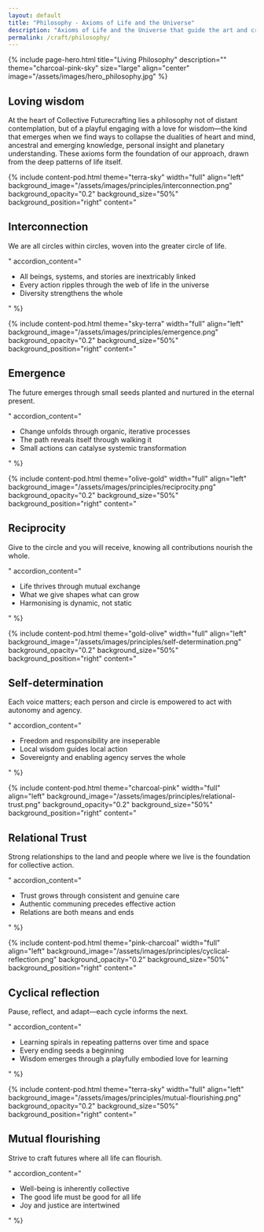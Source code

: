 ```yaml
---
layout: default
title: "Philosophy - Axioms of Life and the Universe"
description: "Axioms of Life and the Universe that guide the art and craft of Collective Futurecrafting."
permalink: /craft/philosophy/
---
```


{% include page-hero.html
  title="Living Philosophy"
  description=""
  theme="charcoal-pink-sky"
  size="large"
  align="center"
  image="/assets/images/hero_philosophy.jpg"
%}

<div class="container">
  <div class="section-heading">
    <h2>Loving wisdom</h2>
    <p>At the heart of Collective Futurecrafting lies a philosophy not of distant contemplation, but of a playful engaging with a love for wisdom—the kind that emerges when we find ways to collapse the dualities of heart and mind, ancestral and emerging knowledge, personal insight and planetary understanding. These axioms form the foundation of our approach, drawn from the deep patterns of life itself.</p>
  </div>

  {% include content-pod.html
    theme="terra-sky"
    width="full"
    align="left"
    background_image="/assets/images/principles/interconnection.png"
    background_opacity="0.2"
    background_size="50%"
    background_position="right"
    content="
    <h2>Interconnection</h2>
    <p class='quote'>We are all circles within circles, woven into the greater circle of life.</p>"
    accordion_content="<ul>
      <li>All beings, systems, and stories are inextricably linked</li>
      <li>Every action ripples through the web of life in the universe</li>
      <li>Diversity strengthens the whole</li>
    </ul>
    " %}

  {% include content-pod.html
    theme="sky-terra"
    width="full"
    align="left"
    background_image="/assets/images/principles/emergence.png"
    background_opacity="0.2"
    background_size="50%"
    background_position="right"
    content="
    <h2>Emergence</h2>
    <p class='quote'>The future emerges through small seeds planted and nurtured in the eternal present.</p>"
    accordion_content="<ul>
      <li>Change unfolds through organic, iterative processes</li>
      <li>The path reveals itself through walking it</li>
      <li>Small actions can catalyse systemic transformation</li>
    </ul>
    " %}

  {% include content-pod.html
    theme="olive-gold"
    width="full"
    align="left"
    background_image="/assets/images/principles/reciprocity.png"
    background_opacity="0.2"
    background_size="50%"
    background_position="right"
    content="
    <h2>Reciprocity</h2>
    <p class='quote'>Give to the circle and you will receive, knowing all contributions nourish the whole.</p>"
    accordion_content="<ul>
      <li>Life thrives through mutual exchange</li>
      <li>What we give shapes what can grow</li>
      <li>Harmonising is dynamic, not static</li>
    </ul>
    " %}

  {% include content-pod.html
    theme="gold-olive"
    width="full"
    align="left"
    background_image="/assets/images/principles/self-determination.png"
    background_opacity="0.2"
    background_size="50%"
    background_position="right"
    content="
    <h2>Self-determination</h2>
    <p class='quote'>Each voice matters; each person and circle is empowered to act with autonomy and agency.</p>"
    accordion_content="<ul>
      <li>Freedom and responsibility are inseperable</li>
      <li>Local wisdom guides local action</li>
      <li>Sovereignty and enabling agency serves the whole</li>
    </ul>
    " %}

  {% include content-pod.html
    theme="charcoal-pink"
    width="full"
    align="left"
    background_image="/assets/images/principles/relational-trust.png"
    background_opacity="0.2"
    background_size="50%"
    background_position="right"
    content="
    <h2>Relational Trust</h2>
    <p class='quote'>Strong relationships to the land and people where we live is the foundation for collective action.</p>"
    accordion_content="<ul>
      <li>Trust grows through consistent and genuine care</li>
      <li>Authentic communing precedes effective action</li>
      <li>Relations are both means and ends</li>
    </ul>
    " %}

  {% include content-pod.html
    theme="pink-charcoal"
    width="full"
    align="left"
    background_image="/assets/images/principles/cyclical-reflection.png"
    background_opacity="0.2"
    background_size="50%"
    background_position="right"
    content="
    <h2>Cyclical reflection</h2>
    <p class='quote'>Pause, reflect, and adapt—each cycle informs the next.</p>"
    accordion_content="<ul>
      <li>Learning spirals in repeating patterns over time and space</li>
      <li>Every ending seeds a beginning</li>
      <li>Wisdom emerges through a playfully embodied love for learning</li>
    </ul>
    " %}

  {% include content-pod.html
    theme="terra-sky"
    width="full"
    align="left"
    background_image="/assets/images/principles/mutual-flourishing.png"
    background_opacity="0.2"
    background_size="50%"
    background_position="right"
    content="<h2>Mutual flourishing</h2>
    <p class='quote'>Strive to craft futures where all life can flourish.</p>"
        accordion_content="<ul>
            <li>Well-being is inherently collective</li>
            <li>The good life must be good for all life</li>
            <li>Joy and justice are intertwined</li>
        </ul>"
    %}
</div>

<div class="container">
<!-- TODO: review and refine and add links to the content below and then publish
    <div class="section-heading">
        <h2>Honouring a confluence of ancestral wisdom</h2>
            <p>These axioms emerge from a great confluence of wisdom streams—ancient and emerging, Eastern and Western, scientific and sacred. They are not new inventions but fresh expressions of perennial truths, spawned from the imagination, introspection, contemplation and beingness of many Earthians, re/cognised in response to our times. They also remind us of such beautiful Earthian ancestral insight we can draw from that is worth celebrating. Each stream of teaching brings its essential gifts, creating a flow of understanding that can guide us in crafting flourishing futures together.</p>
            <p>This is really only a glimpse of the plurality of streams in which have nourshished the philosphy of Collective Futurecrafting. While the depth does not do these streams and rivers justice, it is an acknowledgement of the deep and rich love for wisdom in which we all drink from as Earthians.</p>
    </div>
     
    {% include content-pod.html
    theme="sky-terra"
    width="full"
    align="left"
    background_image="assets/images/seed-of-life-hero-rough.svg"
    background_opacity="0.1"
    background_size="50%"
    background_position="right"
    content="
    <details class='accordion'>
        <summary class='accordion__trigger'>Oriental</summary>
        <div class='accordion__content'>
            <p>From the streams of Eastern philosophies flow insights as vital today as when they first emerged. Like water finding its way through stone, these traditions have carved deep channels of understanding in the the collective human psyche.</p>
            <p>Taoism whispers to us of Wu-Wei—the art of effortless action—where power comes not from forcing but from flowing with life's currents. In the eternal dance of Yin and Yang, we glimpse how apparent opposites actually create wholeness, teaching us to move with rather than against the grain of existence. Here we learn that true strength often lies in yielding, and the deepest changes come when we align with rather than resist the natural way.</p>
            <p>From Shinto traditions comes the recognition of Kami 神—the sacred aliveness that dwells in all things. Through careful ritual and deep attention, we remember how to maintain harmony between human and more-than-human worlds. Every stream, stone, and ancient tree becomes our teacher when we remember how to listen.</p>
            <p>Buddhist teachings illuminate the web of interconnection in which we live and breathe. Insights into impermanence and mutual causation show us how everything arises together in an endless dance of becoming. Through practices of mindful attention, we learn to see clearly how change flows through all things, including ourselves.</p>
            <p>The wisdom streams of Indus Valley run particularly deep. From the flows of yoga's embodied path of awakening, teaching us how body, breath, and consciousness are interwoven in the dance of life. The Vedas sing of the sacred in all things, while the Upanishads reveal how direct experience opens doorways to the deepest truths. Through dharma we learn of right relationship, through karma we understand the ripples of our actions, through ahimsa we practice reverence for all life, and through the interplay of samsara and moksha we glimpse the greater cycles of existence.</p>
            <p>Even human sexual intimacy can be seen as a gateway to the sacred, as the Kama Sutra and Taoist sexual practices remind us. Here we learn how the erotic contains its own wisdom—teaching us about the power of union, the importance of pleasure, and love's capacity to heal and transform.</p>
            <p>Modern day philosophers like the late <a href='https://thichnhathanhfoundation.org/' target='_blank'>Thich Nhat Hanh</a> and one of the greatest of modern philosophers <a href='https://kfoundation.org/' target='_blank'>J. Krishnamurti</a> continued to carry these traditions forward, offering fresh expressions of ancient truths for our contemporary world. Through their teachings, we learn how to bring mindfulness and presence into our daily lives, how to cultivate compassion and understanding in the midst of chaos, and how to find peace and purpose in a world of constant change.</p>
            <p>These traditions and fellow Earthians, each in their way, remind us that wisdom isn't something to grasp but a way of being to cultivate. The path itself becomes the destination—a constant unfolding rather than a final arrival.</p>
        </div>
    </details>
    <details class='accordion'>
        <summary class='accordion__trigger'>Occidental</summary>
        <div class='accordion__content'>
            <p>From the sun-drenched hills of ancient Greece come voices that still echo in our quest for understanding. Here we meet Socrates in the marketplace, challenging us to examine our lives with unflinching honesty, reminding us that wisdom begins not in certainty but in the courage to question, converse and learn. Through Plato's luminous Forms, we glimpse how ideals can guide us like stars, even if we can never quite reach them with our hands.</p>
            <p>Heraclitus stands by his ever-flowing river, showing us how change itself is the only constant—each moment a new beginning, each ending a doorway to transformation. Pythagoras reveals the sacred mathematics dancing through all things, from the spiral of galaxies to the unfurling of ferns, teaching us how number and form can speak nature's deepest truths.</p>
            <p>In the Renaissance we see reawakening of our capacity to read the book of nature, written in the precise poetry of mathematics and the harmonic language of music. Here, art and science dance as one. Illustrating a masterpiece for us of how beauty and truth intertwine in loving embrace. The Enlightenment then calls us to wield reason like a torch, illuminating shadows of superstition while kindling the flame of human rights. With all the pitfalls of the story of separation, there is beauty in the evolution of human ideas. All spawned from the power of imagination.</p>
            <p>Through the Romantics, we rediscover the world's living soul—not as distant observer but as participant in nature's great unfolding. Teaching that help us to feel with our minds and think with our hearts, showing how intuition and imagination reveal truths that reason alone often may miss. From their wanderings in wild places comes an ecology of belonging, a re/cognition of nature's sublime power to humble and heal.</p>
            <p>The existentialists then call us to face life's fundamental questions with raw authenticity. Born in a universe that seemingly offers no ready-made meaning, they show us how purpose grows from our choices, our commitments, our courage to create value and meaning in an uncertain world. Through them, we learn that freedom carries both burden and possibility—each moment an invocation to choose who we might become.</p>
            <p>While there are many volumes and volumes of pages written about the many streams of wisdom that have flowed from the Occidental traditions, we offer this as a mere glimpse of the richness that has shaped our understanding of the world and our place within it.</p>
        </div>
    </details>
    <details class='accordion'>
        <summary class='accordion__trigger'>Indigenous wisdom</summary>
        <div class='accordion__content'>
            <p>On the ancient continent of Australia, the First Nations peoples carry the world's oldest living cultural wisdom—over 65,000 years of continuous relationship with Country. Sacred lands on which Collective Futurecrafting has grounded it's learnings. In the Dreaming stories of this sacred Country, we glimpse how past, present, and future coming together in a living and breathing of deep relationality and meaning. From them, we learn the profound art of deep listening—not just with our ears, but with our whole being. This way of knowing teaches us that Country itself is alive, conscious, and in constant conversation with those who know how to listen.</p>
            <p>Across the waters in Aotearoa, Māori wisdom speaks through Whakapapa—a profound understanding of how all things connect through genealogy, from the stars above to the stones below. Here, we can see that the haka transcends its popular image to reveal itself as a powerful expression of life force, identity, and collective strength. Through tikanga Māori, we learn the interconnection of protocol and practice in bringing communities together in ways that honour with elegance and grace both tradition and adaptation.</p>
            <p>From the circumpolar North, Inuit peoples share invaluable wisdom about resilience and adaptation—learning earned through millennia of relationship with some of Earth's most demanding of landscapes. A beautifully intimate knowledge of ice and weather patterns, passed down through generations, now offers crucial insights for a warming world where current ways of thinking, being and learning no longer serve the whole. Through their practices, we learn how ceremony and celebration can maintain community bonds even in the most challenging conditions.</p>
            <p>The San peoples of the Kalahari in the southern parts of the great African continent reveal how ancient and sophisticated ways of knowing continue to illuminate paths forward. Their trance dance practices demonstrate how altered states of consciousness, held within ritual containers of community wisdom, can open doorways to profound healing and transformation. Through their relationship with the eland and other beings, we glimpse how human and more-than-human worlds can communicate and cooperate.</p>
            <p>In the living heart of the Amazon and into the central American bridge, diverse Indigenous peoples maintain vital knowledge about healing—not just of individual bodies but of the relationships between people and place. Their careful cultivation of sacred plant medicines like Yage and Ayahuasca, and ritual technologies of consciousness offer profound teachings about consciousness, healing, and the delicate web of reciprocity that sustains all life. In this wisdom we are reminded that without the forest ecologies themselves, without the living context of these traditions, such knowledge cannot fulfill its purpose of helping us heal the human world we've collectively created.</p>
            <p>These traditions, still vibrantly alive despite centuries of disruption from colonisation, offer crucial guidance for navigating our current planetary and civilisational predicament.</p>
        </div>
    </details>
    <details class='accordion'>
        <summary class='accordion__trigger'>Modern synthesisers</summary>
        <div class='accordion__content'>
            <p>In our time of great unraveling and reimagining, certain voices emerge as weavers of worlds—bridging ancient wisdom with emerging understanding, helping us navigate the space between what was and what could be. These modern synthesisers offer us new languages for timeless truths, helping us make sense of our moment while pointing toward possible and preferable futures.</p>
            <p><a href='https://charleseisenstein.org/' target='_blank'>Charles Eisenstein</a> speaks to the heart of our transition, illuminating the <em>'more beautiful world our hearts know is possible.'</em> Through his work, we can learn to trust the quiet knowing that lives in our bones—that something more beautiful awaits for our courage to dream it into being. His exploration of <a href='https://bookshop.org/p/books/sacred-economics-revised-money-gift-society-in-the-age-of-transition-charles-eisenstein/14710873' target='_blank'>Sacred Economics</a> reveals how we might transform our relationships with exchange and value, moving from scarcity to gift, from transaction to circulation.</p>
            <p>In Nora Bateson's stunningly poetic <a href='https://www.warmdata.life/' target='_blank'>warm data</a> and <a href='https://norabateson.wordpress.com/2015/11/03/symmathesy-a-word-in-progress/' target='_blank'>symmathesy</a>, we discover how learning and knowing arise not in isolation but through living relationship. Her work reveals how context shapes understanding, how meaning emerges through interaction, and how wisdom grows in the fertile soil of mutual learning.</p>
            <p>Through James N. Gardner's <a href='https://www.betterworldbooks.com/product/detail/biocosm-the-new-scientific-theory-of-evolution-intelligent-life-is-the-architect-of-the-universe-1930722222' target='_blank'>Biocosm</a> hypothesis, we encounter a cosmos alive with purpose—where intelligence and life might be not accidents but essential expressions of the universe coming to know itself. This cosmic vision finds deep resonance with Carl Jung's exploration of archetypes and the collective unconscious, revealing patterns that dance through psyche and cosmos alike, connecting our inner journeys with the great journey of existence itself.</p>
            <p>David Abram enchants us back into our animal bodies through the <a href='https://www.davidabram.org/books' target='_blank'><em>Spell of the Sensuous</em></a>, awakening us to the wisdom that lives in our direct sensory experience of the world. Meanwhile, <a href='https://www.joannamacy.net/main' target='_blank'>Joanna Macy's</a> Work That Reconnects and vision of the <em>Great Turning</em> offer crucial guidance for navigating our times of profound disruption—teaching us how grief can break open hearts for radical love and action.</p>
            <p><a href='https://kenwilber.com/collected-works' target='_blank'>Ken Wilber's</a> Integral Theory provides a comprehensive framework for seeing how different ways of knowing fit together, while <a href='https://ottoscharmer.com/' target='_blank'>Otto Scharmer's</a> Theory U reveals practical pathways for moving from ego-system to eco-system awareness. Together, they show how personal transformation interweaves with systemic change, how inner and outer evolution dance as one.</p>
            <p><a href='https://civilizationemerging.com/' target='_blank'>Daniel Schmachtenberger</a> brings crucial clarity to our sense-making challenges, showing how we might develop collective intelligence adequate to our planetary predicament. His work reveals how sense-making itself becomes a crucial capacity in a world of increasing complexity, while pointing toward new forms of coordination that could help humanity navigate our great phase transition. Then social architect philosophers like Indy Johar. His work over the years with the team at <a href='https://darkmatterlabs.org/' target='_blank'>Dark Matter Labs</a> brings together a modern fusion of systems seeing and social innovation to help us reimagine the deep layered systems that shape our world.</p>
            <p>These Earthian synthesisers don't just translate between past and present—they help us glimpse the possible and craft the preferable. Through their work, ancient wisdom finds fresh expression. Reminding us that humans have always been meaning-makers and future-crafters, that our task now is to do this work with greater awareness, larger circumferences of care and more effective coordinated collaboration than ever before.</p>
        </div>
    </details>
    <details class='accordion'>
        <summary class='accordion__trigger'>Systems thinkers and seers</summary>
        <div class='accordion__content'>
            <p>Just as a forest whispers its wisdom through the interplay of countless relationships, systems thinkers and seers help us hear, see, feel and better understand the subtle languages of interconnection, interdependence and deep nestedness. They show us how to read the book of life not just word by word, but through the flowing poetry of pattern and process.</p>
            <p>Complexity science and systems theory illuminate the intricate dance of change in living systems. Through Elinor Ostrom's visionary work on polycentric governance, we discover how communities can tend their commons with care and wisdom, weaving webs of relationship that transform the tragedy of exploitation into tapestries of flourishing. Fritjof Capra and Pier Luigi Luisi reveal the fundamental patterns that sing through all living systems, showing us how life's music plays through every scale—from cell to society, from heartbeat to forest rhythm.</p>
            <p>Buckminster Fuller's brilliant mind gives us synergetics—teaching us to design with nature's elegant efficiency. His metaphor of Spaceship Earth transforms our understanding of home, making us fellow crew members on this precious vessel flying through space. Through his concept of trimtabs—those small rudders that turn great ships—we learn how precisely placed actions can guide whole systems toward new directions, like a whispered word that changes the course of a story.</p>
            <p>Donella Meadows maps the subtle acupuncture points of systems—those places where small shifts can catalyze profound change. Her work on leverage points becomes a navigator's guide through complexity. Stuart Kauffman illuminates the adjacent possible, showing how novelty emerges not through force but through the gentle art of exploring what lies just beyond the known. Together, they reveal how transformation follows the contours of possibility, like water finding its way through stone.</p>
            <p>Gregory Bateson invites us to perceive the ecology of mind—where thought and nature are not separate but flowing aspects of a larger dance. Humberto Maturana and Francisco Varela's insights into autopoiesis reveal how living systems continuously create themselves, like rivers that shape their own banks while being shaped by them. Their work shows us how autonomy and interconnection weave together in the fabric of life.</p><p>Here modern day philosphers like <a href='https://www.penguin.com.au/books/ecology-of-wisdom-9780241257197' target='_blank'>Arne Naess</a> reveal the paradox at the heart of self-realisation: that our deepest fulfillment comes through expanding beyond our small self to embrace the living whole. <a href='https://www.amazon.com.au/Elemental-Philosophy-Earth-Water-Environmental/dp/1438432453' target='_blank'>David Macauley's Elemental Philosophy</a> grounds these insights in earth, air, fire, and water—showing how the very elements that compose us can teach us about being and becoming.</p><p>The phenomenologists bring us back to lived experience, to the wisdom that dwells in our bones and breath. They teach us to trust the poetry of perception, the knowledge that comes through careful attention to how the world presents itself to our senses. Contemporary eco-philosophers like <a href='https://glennaalbrecht.wordpress.com/' target='_blank'>Glenn Albrecht</a> give us new languages for both our grief and hope as the Earth changes, inviting us to reimagine our place within the community of life.</p>
            <p>Through Brian Goodwin and Lynn Margulis, we discover how evolution sings in harmonies of cooperation rather than just competition's solo. Their work on symbiosis reveals nature's tendency toward creative collaboration, showing how life innovates through relationship. This understanding flowers fully in the Gaia hypothesis, where Lovelock and Margulis help us see Earth herself as a living system—breathing, pulsing, and self-regulating through countless interactions between beings visible and invisible.</p>
            <p>These systems thinkers offer us more than theories—they provide new eyes to see the world and new ways to move within it. Like skilled dancers who know when to flow and when to pause, they teach us to work with rather than against the complex choreography of living systems.</p>
        </div>
    </details>
    <details class='accordion'>
        <summary class='accordion__trigger'>Regenerative praxis</summary>
        <div class='accordion__content'>
            <p>In the fertile soil where wisdom meets action, a new generation of earth-healers is showing us how ancient knowledge and emerging understanding can dance together. These practitioners don't just dream of regenerative futures—they grow them, build them, and tend them into being with patient, practiced hands.</p>
            <p>Through regenerative agriculture, permaculture, and biomimicry, we rediscover how to read and work with nature's own patterns. These approaches teach us that true sustainability isn't about minimizing harm but about maximising life's creative abundance. Vandana Shiva and Satish Kumar illuminate paths of sacred activism where every step on Earth becomes a prayer, every action an offering to life's renewal. Their work shows us how ecological healing and social justice grow from the same roots.</p>
            <p>In the gentle revolution of Masanobu Fukuoka's natural farming, we find what liberation might look like for both soil and soul. His 'do-nothing' farming reveals how less intervention often yields more abundance, how careful observation trumps constant action. Sepp Holzer's work with microclimates shows us how to create edges where life thrives—those fertile boundaries where forest meets field, where innovation sparks in the meeting of different ways.</p>
            <p>The business world too is being reimagined through regenerative principles. Ray Anderson and Paul Hawken reveal how commerce can become a force for Earth's renewal, transforming the extractive logic of industrial capitalism into cycles of reciprocity and restoration. The B Corp movement carries this torch forward, showing how enterprises can measure success not just in profit but in benefit to all stakeholders—human and more-than-human alike. Then we have platform cooperatives as a way to democratise the digital economy, where workers and users become owners and stewards of the systems they rely on.</p>
            <p>Meanwhile, Transition Towns demonstrate how communities can weave webs of resilience that transform vulnerability into connection.</p>
            <p>The way we dwell upon Earth is being revolutionised through projects like Earthships, where waste becomes resource and buildings breathe with the rhythms of sun and rain. Or in the movement towards sustainable building materials, be that using hemp or fungus.</p><p>Then we have the Slow Food movement reminding us that every meal is an agricultural act, every bite a chance to support systems that nourish soil, soul, and society. These pioneers show us how beauty and utility, tradition and innovation can coexist in structures that shelter both dreams and bodies.</p>
            <p>What unites these practitioners is their commitment to working with rather than against life's patterns. They show us that regenerative practice isn't about imposing our will upon the world, but about aligning our actions with the flows and forces already present. Through their work, we glimpse how humans might once again become a keystone species—one that enhances rather than diminishes the vitality of Earth's living systems.</p>
            <p>These earth-healers and future-crafters remind us that the path forward requires not just new technologies but new ways of seeing, being, and doing. Their practices become portals through which ancient wisdom steps into present action, where philosophy finds its feet, and where dreams of flourishing futures begin to take root in living soil.</p>
        </div>
    </details>
    <details class='accordion'>
        <summary class='accordion__trigger'>Cosmic wisdom seekers</summary>
        <div class='accordion__content'>
            <p>At the edges of human understanding, where mathematics becomes poetry and physics touches mysticism, we find those rare souls who peer into the cosmic depths and return with stories that change how we see ourselves. These cosmic wisdom seekers remind us that every atom in our bodies was forged in stellar fire, that we are quite literally made of stardust dreaming itself into consciousness.</p><p>Through Carl Sagan and Neil deGrasse Tyson, we remember our cosmic heritage. Their words carry us beyond our earthly concerns to touch the vast wonder of space and time, yet always bring us home with a deepened appreciation for our pale blue dot and its precious cargo of life. In their telling, science becomes not just information but a sacred story of belonging to something far greater than ourselves.</p><p>Stephen Hawking and Brian Greene guide us through reality's stranger territories, where time bends like a river and space itself breathes. Through their work, quantum mechanics becomes not just a theory but a whispered hint that the universe is far more mysterious and interconnected than our everyday experience suggests. They show us how the deepest truths often paradoxically unite apparently opposing ideas—particle and wave, space and time, being and becoming.</p><p>Rupert Sheldrake and David Bohm invite us to explore the living patterns that connect all things. Through Sheldrake's morphic resonance, we glimpse how form and memory might ripple across space and time like waves on a cosmic ocean. Bohm's implicate order suggests that what appears as separation might be merely surface patterns on a deeper unity, like different whirlpools in the same stream of being.</p><p>In the bold syntheses of Nassim Haramein and Ervin Laszlo, we encounter visions of a unified cosmos where every point contains the whole. Their explorations of unified field theory and the Akashic field suggest that information and energy, meaning and matter might be intrinsically woven together in the fabric of reality itself. Through their work, ancient intuitions about universal interconnection find potential homes in contemporary physics.</p><p>Deepak Chopra and Bruce Lipton bridge the sciences of matter and consciousness, suggesting that awareness itself might be a fundamental force in the universe. Their investigations of mind-body medicine and the placebo effect reveal how belief shapes biology, how consciousness might be not just an observer but an active participant in reality's unfolding dance. They remind us that the observer and the observed arise together, that subject and object are two faces of one mystery.</p><p>Through the pioneering cartography of consciousness developed by Stanislav Grof, we discover how the cosmic and the personal interweave in the depths of psyche. His research reveals how our individual journeys of healing and transformation connect to vast fields of experience—from the memory of our own birth to archetypal encounters with death and rebirth, from ancestral knowing to cosmic unity. Through careful documentation of thousands of therapeutic sessions, Grof shows how consciousness itself might be a frontier as vast as outer space, how our inner cosmos mirrors and participates in the greater cosmic dance.</p>
            <p>Yet we would be remiss not to honour the profound feminine voices who have illuminated our cosmic understanding through different ways of knowing. These wisdom keepers remind us that the universe is not just to be measured and mapped, but to be felt, intuited, and danced with in intimate relationship.</p>
            <p>Through Hildegard of Bingen's viriditas—the greening force of divine creativity—we remember how cosmic life pulses through every leaf and cell. Her visions reveal a universe alive with sacred presence, where mystical insight and natural philosophy flow as one river of knowing. In her songs, herbs, and illuminations, we glimpse how art, science, and spirit might once again unite in service of life's flourishing.</p><p>Barbara McClintock shows us what becomes possible when we approach nature not as something to be dominated but as a partner in dialogue. Her intimate work with corn plants, listening to what they had to teach rather than imposing her will upon them, led to revolutionary insights about genetic transposition. Her method reminds us that sometimes the deepest scientific insights come through patience, relationship, and receptivity rather than aggressive intervention.</p>
            <p>Lynn Margulis challenges us to see beyond competition to the deeper patterns of symbiosis that shape life's evolution. Her work reveals how cooperation between different forms of life has driven the most significant evolutionary innovations, offering a profound counterpoint to narratives of survival through domination. Through her eyes, we see how relationship itself becomes a force of creation.</p>
            <p>Sister Miriam MacGillis of Genesis Farm invites us to understand the universe story as our own deepest identity—showing how cosmic evolution, Earth's unfolding, and human creativity are one continuous expression of divine imagination. Through her work, we learn how bioregional awareness can root cosmic understanding in the soil of particular places.</p>
            <p>Jane Goodall's patient observations of chimpanzee communities remind us that we share this cosmic journey with countless other beings capable of tool use, emotional bonds, and cultural transmission. Her work helps us reimagine our place in the family of things—not as separate observers but as relatives in the great unfolding of cosmic creativity.</p>
            <p>Rachel Carson's Silent Spring awakens us to the delicate webs that connect all living things, showing how what we do to the web, we do to ourselves. Her prophetic voice reminds us that scientific understanding carries ethical responsibility, that knowledge must be wed to love if it is to serve life's continuance.</p>
            <p>Through these and countless other feminine voices—many silenced, forgotten, or never given space to speak—we remember that the cosmos is not just a collection of objects to be studied but a living subject with whom we are in constant relationship. They teach us ways of knowing that honour intuition alongside intellect, relationship alongside reason, and the wisdom of the body alongside the insights of the mind.</p>
            <p>Their legacy calls us to remember what the masculine quest for cosmic understanding sometimes forgets—that we do not stand outside the universe looking in, but are the universe exploring itself through the tender vessel of human consciousness. They remind us that every act of knowing is also an act of love, that true wisdom emerges not through conquest but through communion.</p>
            <p>These cosmic wanderers help us see ourselves anew—not as separate observers of an alien universe, but as expressions of a cosmos becoming conscious of itself. Through their work, we glimpse how every act of knowing is also an act of participation, how science at its best becomes not just a method of investigation but a path of awakening to our true nature as children of the stars, as universe made flesh. They remind us that the greatest journey of exploration may be the one that leads us home to ourselves, where inner and outer space reveal themselves as one continuous field of wonder.</p>
        </div>
    </details>
    <details class='accordion'>
        <summary class='accordion__trigger'>Artistic inspiration</summary>
        <div class='accordion__content'>
            <p>Artists are the alchemists of human experience—translators of the unseen and ineffable, who transform the invisible threads of imagination into artefacts to both mirror and expand our sense of beauty, life and the human experience. In the hands of masters like Leonardo da Vinci and Michelangelo, beauty becomes more than an aesthetic—it is a universal language that speaks directly to the human spirit, inviting us to see beyond the surface of things and glimpse the profound potential hidden within ordinary moments.</p>
            <p>Through color, artists like Vincent van Gogh and Georgia O'Keeffe reveal how perception itself can be a radical act of healing. Their palettes do not merely represent the world, but reimagine it—each brushstroke a meditation on perception, each canvas a window into seeing with renewed wonder. Picasso and Dali take us further, shattering conventional forms to show how reality is a malleable conversation, not a fixed narrative. Their work becomes a profound invitation: to challenge the boundaries of what we believe is possible.</p>
            <p>Writers like Maya Angelou and Toni Morrison craft stories that are more than narratives—they are acts of liberation. Their words binding together personal truth and collective memory, revealing how individual voices can reshape entire cultural landscapes. Musicians from John Lennon to Nina Simone transform melody into movement, turning sound into a powerful current of social transformation. Their art becomes a form of collective dreaming, resonating with the profound truth that imagination is humanity's most potent tool for reinventing ourselves.</p>
            <p>In the mystical poetry of Rumi and Hafiz, we discover that art is not separate from spiritual practice, but its most intimate expression. Their verses remind us that silence can be as generative as sound, that stillness contains entire universes of potential. Through their words, we learn that true art is not about creating objects, but about awakening—to ourselves, to each other, to the vast, interconnected mystery of existence.</p>
            <p>These artists offer us more than beauty—they offer maps for transformation. They show us how to see the world not as a fixed reality, but as an ongoing conversation. A wandering dialogue of wonder. In a landscape that can seem fragmented and dark, they are beacon-makers, revealing to us forms that can help us remember our capacity to create, to heal, to reimagine what is possible.</p>
        </div>
    </details>
    <details class='accordion'>
        <summary class='accordion__trigger'>Mother Earth as teacher</summary>
        <div class='accordion__content'>
            <p>At the living heart of all wisdom lies Earth herself—a vast, breathing pedagogy that speaks through the intricate languages of watershed and forest, mycorrhizal network and weather pattern. She is not a passive backdrop but an active mentor, her lessons etched in the geological memory of stone, whispered through the rustling conversations of leaves, resonant in the profound silence between heartbeats of ecosystems.</p>
            <p>Indigenous knowledge keepers across the world have long understood this profound dialogue. Their traditions reveal not just a relationship with place, but a sophisticated, nuanced conversation—a reciprocal exchange where human communities are not separate from the landscape, but integral threads in its living tapestry. Each river tells a story, each mountain range holds ancestral memory, each ecosystem a complex university of interconnected learning.</p>
            <p>To listen to the land is to practice a radical form of attention. It means learning to perceive beyond the human-centric narratives that have disconnected us from our ecological inheritance. Here, in the living systems of the planet, we discover languages far older and more intricate than human speech—the subtle communications of root networks sharing nutrients, the complex weather patterns that dance across continents, the migrations that pulse like rhythmic breath through planetary bodies.</p>
            <p>Plant teachers and psychonauts open doorways to direct experiences of this interconnectedness, revealing how altered states of consciousness can dissolve the artificial boundaries between self and ecosystem. Biomimicry practitioners translate these wisdom streams into concrete design principles, showing how nature's billions of years of evolutionary innovation can inspire human technologies that work in harmony rather than opposition to living systems.</p>
            <p>Traditional ecological knowledge emerges not from abstract theory, but from generations of careful, patient observation. It is a form of scientific inquiry deeply rooted in relationship—where knowing is not about extraction or control, but about listening, participating, and maintaining delicate reciprocal exchanges. Each generation adds its insights to a living database of understanding, a collective wisdom that adapts and evolves with the changing landscapes.</p>
            <p>This is not a romantic reimagining, but a pragmatic re-cognition of our fundamental ecological embeddedness. We are not separate observers, but active participants in complex, dynamic systems. By learning to read the signs of seasons, to follow lunar cycles, to honor the intricate spirits of place, we rediscover an ancient literacy—one that understands survival and thriving as a collaborative, multi-species endeavor.</p>
            <p>Mother Earth teaches us that resilience emerges through diversity, that transformation happens through relationship, that wisdom is not a fixed destination but a continuous, dynamic conversation. Her curriculum is written in the language of interconnection—each lesson an invitation to expand our perception, to recognise our fundamental belonging to something far larger than our individual narratives.</p>
            <p>In this school of living systems, we are both students and co-creators. Our task is not to master the planet, but to listen deeply, to learn humbly, to participate with care and imagination in the great, unfolding story of life.</p>
        </div>
    </details>
    <br>
    <h2>Living synthesis</h2>
        <p>Collective Futurecrafting is not a fixed destination, but a living breathing pathway—a dynamic cartography of playful becoming that we believe can resist calcification. It is an invitation to dance with complexity, to embrace uncertainty as a fertile ground of possibility. Here, wisdom is not a treasure to be hoarded, but a living current that flows through us, shaping and being shaped by our collective moral imagination.</p>
        <p>This synthesis emerges not from the sterile mind of pure abstraction, but from the rich, messy terrain of lived experience. It is a practice of radical attunement—learning to listen deeply to the wisdom that emerges at the intersections of different knowledge streams. Like a river gathering strength from countless tributaries, this approach draws power from the diversity of human understanding, creating something far more vibrant than any single tradition could generate alone.</p>
        <p>We are not seeking a final answer, but cultivating a more beautiful question. <span class='bold-highlight'>Each crafter, each circle, becomes a living research site, drawing from their own ancestral lineages, lived experiences, and local contexts while remaining radically open to new understanding</span>. It is a form of collective intelligence that breathes, adapts, and evolves—a continuous dialogue between what is known and what is yet to be imagined.</p>
        <p>Imagine wisdom as a living ecosystem—not a monument to be preserved, but a dynamic landscape constantly reshaping itself. Some roots run deep, anchoring us to time-tested insights. Other tendrils reach outward, exploring the edges of possibility. Between tradition and emergence, between the remembered, re/cognised and the imagined, we craft our path. Each step is both an act of remembering and an experiment in playful becoming.</p>
        <p>This is not a journey of individual heroics, but of collective creativity. We recognise that the most profound transformations happen in the spaces between—between disciplines, between cultures, between ways of knowing. Our strength lies not in uniformity, but in our capacity to hold and playfully be with complexity, to create spaces and places where different wisdom streams can meet, mingle, and give birth to something entirely unexpected. Positive deviants of living wisdom.</p>
        <p>This emerges through praxis. It is cultivated in moments of deep listening, in small and playful experiments, in the patient tending of relationships—with ourselves, with each other, with the living systems that sustain us. With this orientation we are learning to move beyond the illusion of separation, to re/cognise that our individual flourishing is intimately connected to the flourishing of the whole.</p>
        <p>In this light, Collective Futurecrafting is an ongoing act of love—a commitment to remain playfully curious, to stay humble, to keep our hearts and minds open to the continuous unfolding of life. It is an acknowledgment that we are not separate from the story we are creating, but active participants in a great, unfolding mystery. Our task is not to control, but to listen. Not to colonise, but to collaborate. Not to know everything, but to remain forever students in symmathesy of life's infinite wisdom.</p>
       "
    %}
-->
    {% include quote-callout.html
    quote="We are living in a time of great unraveling, re/cognition and reimagining. These axioms offer not answers, but orientations—ways of seeing, (un)learning and being that can help us navigate our times with wisdom as we craft futures worthy of our highest calling."
    attribution="Origin Steward - Mathew Mytka"
    theme="terra-sky"
    size="large"
    align="center"
    %}
</div>
{% capture parallax_content %}
<h2>An invocation to praxis</h2>
<p>
  These axioms come alive through practice—through small acts of care, through bold and playful experiments in possibility, through patient cultivation of relationship with self, other, and Earth.
</p>
<p>
  What wisdom might emerge as you engage with them in your own context?
</p>
<a href="{{ '/craft/principles' | relative_url }}" class='button button--primary'>Explore the principles →</a>
{% endcapture %}
{% include parallax-section.html
background="/assets/images/seed-of-life-hero-rough.svg"
theme="terra-sky"
align="center"
height="full"
padding="medium"
content=parallax_content
%}